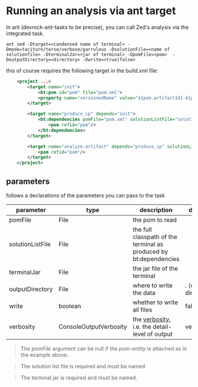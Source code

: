 # Running an analysis via ant target

In ant (devrock-ant-tasks to be precise), you can call Zed's analysis via the integrated task.

```
ant zed -Dtarget=<condensed name of terminal> -Dmode=taciturn/terse/verbose/garrulous -DsolutionFile=<name of solutionfile> -DterminalJar=<jar of terminal> -DpomFile=<pom>  -DoutputDirectory=<directory> -Dwrite=<true|false>
```

this of course requires the following target in the build.xml file:

```xml
	<project ...>
		<target name="init">
			<bt:pom id="pom" file="pom.xml">
			<property name="versionedName" value="${pom.artifactId}-${pom.version}"/>
		</target>

		<target name="produce_cp" depends="init">
			<bt:dependencies pomFile="pom.xml" solutionListFile="solutions" addSelf="false">
				<pom refid="pom"/>
			</bt:dependencies>
		</target>

		<target name="analyze-artifact" depends="produce_cp" solutionListFile="solutions" terminalJar="${versionedName}.jar" >
			<pom refid="pom"/>
		</target>
	</project>
```

## parameters

follows a declarations of the parameters you can pass to the task


parameter | type | description | default
------- | ----------- | ------- | ------ 
pomFile | File | the pom to read | 
solutionListFile | File | the full classpath of the terminal as produced by bt:dependencies
terminalJar | File | the jar file of the terminal
outputDirectory | File | where to write the data | . (current directory)
write | boolean | whether to write all files | false
verbosity | ConsoleOutputVerbosity | the [verbosity](../forensics/verbosity.md), i.e. the detail-level of output | verbose


>The  *pomFile* argument can be null if the *pom-entity* is attached as in the example above.

>The solution list file is required and must be named

>The terminal jar is required and must be named. 

